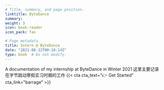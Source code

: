 ```yaml
---
# Title, summary, and page position.
linktitle: ByteDance
summary: 
weight: 3
icon: book-reader
icon_pack: fas

# Page metadata.
title: Intern @ ByteDance
date: "2021-08-12T00:10:14Z"
type: book  # Do not modify.
---
```

A documentation of my internship at ByteDance in Winter 2021
这里主要记录在字节跳动寒假实习时期的工作
{{< cta cta_text="👉 Get Started" cta_link="barrage" >}}

